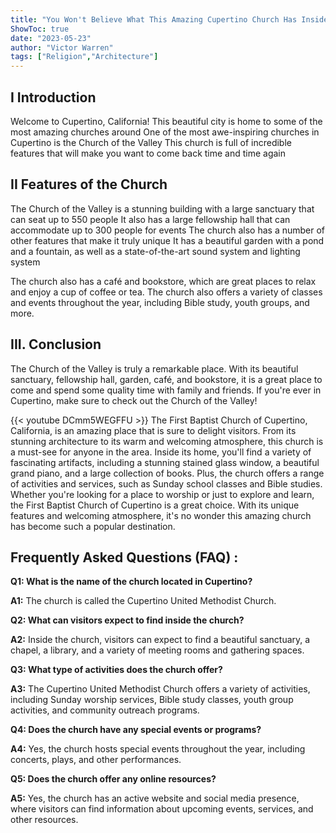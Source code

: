 ```yaml
---
title: "You Won't Believe What This Amazing Cupertino Church Has Inside Its Home!"
ShowToc: true 
date: "2023-05-23"
author: "Victor Warren" 
tags: ["Religion","Architecture"]
---
```

## I Introduction
Welcome to Cupertino, California! This beautiful city is home to some of the most amazing churches around One of the most awe-inspiring churches in Cupertino is the Church of the Valley This church is full of incredible features that will make you want to come back time and time again 

## II Features of the Church
The Church of the Valley is a stunning building with a large sanctuary that can seat up to 550 people It also has a large fellowship hall that can accommodate up to 300 people for events The church also has a number of other features that make it truly unique It has a beautiful garden with a pond and a fountain, as well as a state-of-the-art sound system and lighting system 

The church also has a café and bookstore, which are great places to relax and enjoy a cup of coffee or tea. The church also offers a variety of classes and events throughout the year, including Bible study, youth groups, and more. 

## III. Conclusion
The Church of the Valley is truly a remarkable place. With its beautiful sanctuary, fellowship hall, garden, café, and bookstore, it is a great place to come and spend some quality time with family and friends. If you're ever in Cupertino, make sure to check out the Church of the Valley!

{{< youtube DCmm5WEGFFU >}} 
The First Baptist Church of Cupertino, California, is an amazing place that is sure to delight visitors. From its stunning architecture to its warm and welcoming atmosphere, this church is a must-see for anyone in the area. Inside its home, you'll find a variety of fascinating artifacts, including a stunning stained glass window, a beautiful grand piano, and a large collection of books. Plus, the church offers a range of activities and services, such as Sunday school classes and Bible studies. Whether you're looking for a place to worship or just to explore and learn, the First Baptist Church of Cupertino is a great choice. With its unique features and welcoming atmosphere, it's no wonder this amazing church has become such a popular destination.

## Frequently Asked Questions (FAQ) :
**Q1: What is the name of the church located in Cupertino?**

**A1:** The church is called the Cupertino United Methodist Church.

**Q2: What can visitors expect to find inside the church?**

**A2:** Inside the church, visitors can expect to find a beautiful sanctuary, a chapel, a library, and a variety of meeting rooms and gathering spaces.

**Q3: What type of activities does the church offer?**

**A3:** The Cupertino United Methodist Church offers a variety of activities, including Sunday worship services, Bible study classes, youth group activities, and community outreach programs.

**Q4: Does the church have any special events or programs?**

**A4:** Yes, the church hosts special events throughout the year, including concerts, plays, and other performances.

**Q5: Does the church offer any online resources?**

**A5:** Yes, the church has an active website and social media presence, where visitors can find information about upcoming events, services, and other resources.



